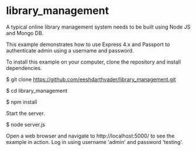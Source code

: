 # library_management

A typical online library management system needs to be built using Node JS and Mongo DB.

This example demonstrates how to use Express 4.x and Passport to authenticate admin using a username and password.

To install this example on your computer, clone the repository and install dependencies.

$ git clone https://github.com/eeshdarthvader/library_management.git


$ cd library_management


$ npm install

Start the server.

$ node server.js

Open a web browser and navigate to http://localhost:5000/ to see the example in action. 
Log in using username 'admin' and password 'testing'.
